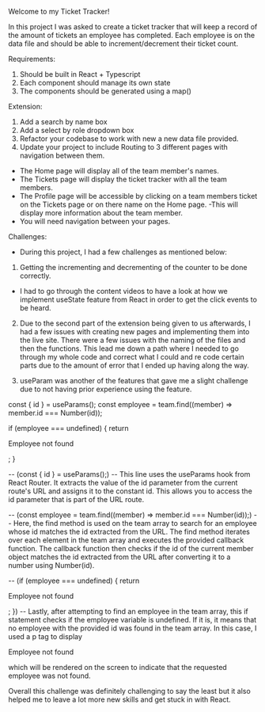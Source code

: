 Welcome to my Ticket Tracker!

In this project I was asked to create a ticket tracker that will keep a record of the amount of tickets an employee has completed. Each employee is on the data file and should be able to increment/decrement their ticket count.

Requirements: 
1. Should be built in React + Typescript
2. Each component should manage its own state
3. The components should be generated using a map()

Extension:
1. Add a search by name box
2. Add a select by role dropdown box
3. Refactor your codebase to work with new a new data file provided.
4. Update your project to include Routing to 3 different pages with navigation between them.
- The Home page will display all of the team member's names.
- The Tickets page will display the ticket tracker with all the team members.
- The Profile page will be accessible by clicking on a team members ticket on the Tickets page or on there name on the Home page.
   -This will display more information about the team member.
- You will need navigation between your pages.

Challenges: 
- During this project, I had a few challenges as mentioned below:

1. Getting the incrementing and decrementing of the counter to be done correctly.
- I had to go through the content videos to have a look at how we implement useState feature from React in order to get the click events to be heard.

2. Due to the second part of the extension being given to us afterwards, I had a few issues with creating new pages and implementing them into the live site. There were a few issues with the naming of the files and then the functions. This lead me down a path where I needed to go through my whole code and correct what I could and re code certain parts due to the amount of error that I ended up having along the way. 

3. useParam was another of the features that gave me a slight challenge due to not having prior experience using the feature.

const { id } = useParams();
  const employee = team.find((member) => member.id === Number(id));

  if (employee === undefined) {
    return <p>Employee not found</p>;
  }

-- (const { id } = useParams();) -- This line uses the useParams hook from React Router. It extracts the value of the id parameter from the current route's URL and assigns it to the constant id. This allows you to access the id parameter that is part of the URL route.

-- (const employee = team.find((member) => member.id === Number(id));) -- Here, the find method is used on the team array to search for an employee whose id matches the id extracted from the URL. The find method iterates over each element in the team array and executes the provided callback function. The callback function then checks if the id of the current member object matches the id extracted from the URL after converting it to a number using Number(id).

-- (if (employee === undefined) { return <p>Employee not found</p>; }) -- Lastly, after attempting to find an employee in the team array, this if statement checks if the employee variable is undefined. If it is, it means that no employee with the provided id was found in the team array. In this case, I used a p tag to display <p>Employee not found</p> which will be rendered on the screen to indicate that the requested employee was not found.

Overall this challenge was definitely challenging to say the least but it also helped me to leave a lot more new skills and get stuck in with React. 